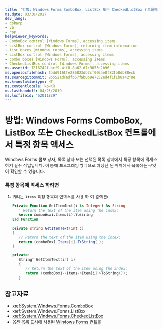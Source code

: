 ```yaml
---
title: '방법: Windows Forms ComboBox, ListBox 또는 CheckedListBox 컨트롤에서 특정 항목 액세스'
ms.date: 03/30/2017
dev_langs:
- csharp
- vb
- cpp
helpviewer_keywords:
- ComboBox control [Windows Forms], accessing items
- ListBox control [Windows Forms], returning item information
- list boxes [Windows Forms], accessing items
- ListBox control [Windows Forms], accessing items
- combo boxes [Windows Forms], accessing items
- CheckedListBox control [Windows Forms], accessing items
ms.assetid: 1216742f-bcf9-4ff8-8a62-d7c9053c2b96
ms.openlocfilehash: fbdd9168fe286823db7cf066ae0f821b8db88ecb
ms.sourcegitcommit: 9b552addadfb57fab0b9e7852ed4f1f1b8a42f8e
ms.translationtype: MT
ms.contentlocale: ko-KR
ms.lasthandoff: 04/23/2019
ms.locfileid: "62011829"
---
```

# <a name="how-to-access-specific-items-in-a-windows-forms-combobox-listbox-or-checkedlistbox-control"></a>방법: Windows Forms ComboBox, ListBox 또는 CheckedListBox 컨트롤에서 특정 항목 액세스
Windows Forms 콤보 상자, 목록 상자 또는 선택된 목록 상자에서 특정 항목에 액세스 하기 필수 작업입니다. 이 통해 프로그래밍 방식으로 지정된 된 위치에서 목록에는 무엇이 확인할 수 있습니다.  
  
### <a name="to-access-a-specific-item"></a>특정 항목에 액세스 하려면  
  
1. 쿼리는 `Items` 특정 항목의 인덱스를 사용 하 여 컬렉션:  
  
    ```vb  
    Private Function GetItemText(i As Integer) As String  
       ' Return the text of the item using the index:  
       Return ComboBox1.Items(i).ToString  
    End Function  
    ```  
  
    ```csharp  
    private string GetItemText(int i)  
    {  
       // Return the text of the item using the index:  
       return (comboBox1.Items[i].ToString());  
    }  
    ```  
  
    ```cpp  
    private:  
       String^ GetItemText(int i)  
       {  
          // Return the text of the item using the index:  
          return (comboBox1->Items->Item[i]->ToString());  
       }  
    ```  
  
## <a name="see-also"></a>참고자료

- <xref:System.Windows.Forms.ComboBox>
- <xref:System.Windows.Forms.ListBox>
- <xref:System.Windows.Forms.CheckedListBox>
- [옵션 목록 표시에 사용된 Windows Forms 컨트롤](windows-forms-controls-used-to-list-options.md)
